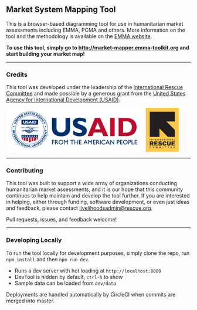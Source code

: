 ## Market System Mapping Tool

This is a browser-based diagramming tool for use in humanitarian market assessments including EMMA, PCMA and others.
More information on the tool and the methodology is available on the [EMMA website](http://www.emma-toolkit.org/market-system-mapping-tool).

**To use this tool, simply go to http://market-mapper.emma-toolkit.org and start building your market map!**

---------------------------------

### Credits

This tool was developed under the leadership of the [International Rescue Committee](http://rescue.org) and made possible by a generous grant from the [United States Agency for International Development (USAID)](https://www.usaid.gov).

<img src="https://raw.githubusercontent.com/emma-toolkit/emma-toolkit/master/src/images/usaid.png" height="120">
<img src="https://raw.githubusercontent.com/emma-toolkit/emma-toolkit/master/src/images/irc.gif" height="120">

---------------------------------

### Contributing

This tool was built to support a wide array of organizations conducting humanitarian market assessments, and it is our hope that this community continues to help maintain and develop the tool further. If you are interested in helping, either through funding, software development, or even just ideas and feedback, please contact [livelihoodsadmin@rescue.org](mailto:livelihoodsadmin@rescue.org).

Pull requests, issues, and feedback welcome!

---------------------------------

### Developing Locally

To run the tool locally for development purposes, simply clone the repo, run `npm install` and then `npm run dev`.

- Runs a dev server with hot loading at `http://localhost:8080`
- DevTool is hidden by default, `ctrl-h` to show
- Sample data can be loaded from `dev/data`

Deployments are handled automatically by CircleCI when commits are merged into master.
